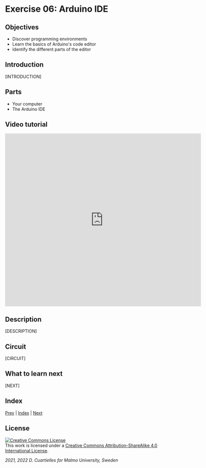 # Exercise 06: Arduino IDE

## Objectives

* Discover programming environments
* Learn the basics of Arduino's code editor
* Identify the different parts of the editor


## Introduction

[INTRODUCTION]

## Parts

* Your computer
* The Arduino IDE

## Video tutorial

<iframe src="https://player.vimeo.com/video/525798753?h=f748b8ef74" width="640" height="564" frameborder="0" allow="autoplay; fullscreen" allowfullscreen></iframe>

## Description

[DESCRIPTION]

## Circuit

[CIRCUIT]





## What to learn next

[NEXT]

## Index

[Prev](../05-Jumperwires/05-Jumperwires.md) |  [Index](../course_index.md) |  [Next](../07-Programming_Arduino/07-Programming_Arduino.md)

## License

<a rel="license" href="http://creativecommons.org/licenses/by-sa/4.0/"><img alt="Creative Commons License" style="border-width:0" src="https://i.creativecommons.org/l/by-sa/4.0/80x15.png" /></a><br />This work is licensed under a <a rel="license" href="http://creativecommons.org/licenses/by-sa/4.0/">Creative Commons Attribution-ShareAlike 4.0 International License</a>.

*2021, 2022 D. Cuartielles for Malmo University, Sweden*
